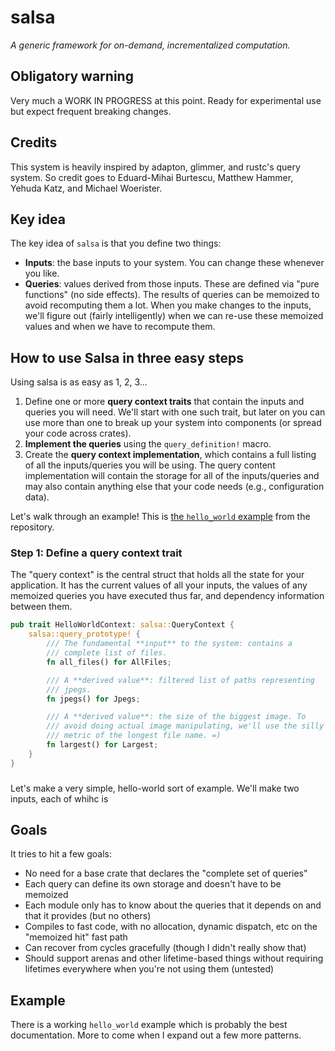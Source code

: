 # salsa

*A generic framework for on-demand, incrementalized computation.*

## Obligatory warning

Very much a WORK IN PROGRESS at this point. Ready for experimental use
but expect frequent breaking changes.

## Credits

This system is heavily inspired by adapton, glimmer, and rustc's query
system. So credit goes to Eduard-Mihai Burtescu, Matthew Hammer,
Yehuda Katz, and Michael Woerister.

## Key idea

The key idea of `salsa` is that you define two things:

- **Inputs**: the base inputs to your system. You can change these
  whenever you like.
- **Queries**: values derived from those inputs. These are defined via
  "pure functions" (no side effects). The results of queries can be
  memoized to avoid recomputing them a lot. When you make changes to
  the inputs, we'll figure out (fairly intelligently) when we can
  re-use these memoized values and when we have to recompute them.

## How to use Salsa in three easy steps

Using salsa is as easy as 1, 2, 3...

1. Define one or more **query context traits** that contain the inputs
   and queries you will need. We'll start with one such trait, but
   later on you can use more than one to break up your system into
   components (or spread your code across crates).
2. **Implement the queries** using the `query_definition!` macro.
3. Create the **query context implementation**, which contains a full
   listing of all the inputs/queries you will be using. The query
   content implementation will contain the storage for all of the
   inputs/queries and may also contain anything else that your code
   needs (e.g., configuration data).
  
Let's walk through an example! This is [the `hello_world`
example](examples/hello_world) from the repository.

### Step 1: Define a query context trait

The "query context" is the central struct that holds all the state for
your application. It has the current values of all your inputs, the
values of any memoized queries you have executed thus far, and
dependency information between them.

```rust
pub trait HelloWorldContext: salsa::QueryContext {
    salsa::query_prototype! {
        /// The fundamental **input** to the system: contains a
        /// complete list of files.
        fn all_files() for AllFiles;

        /// A **derived value**: filtered list of paths representing
        /// jpegs.
        fn jpegs() for Jpegs;

        /// A **derived value**: the size of the biggest image. To
        /// avoid doing actual image manipulating, we'll use the silly
        /// metric of the longest file name. =)
        fn largest() for Largest;
    }
}
```

### 

Let's make a very simple, hello-world sort of example. We'll make two inputs,
each of whihc is 


## Goals

It tries to hit a few goals:

- No need for a base crate that declares the "complete set of queries"
- Each query can define its own storage and doesn't have to be memoized
- Each module only has to know about the queries that it depends on
  and that it provides (but no others)
- Compiles to fast code, with no allocation, dynamic dispatch, etc on
  the "memoized hit" fast path
- Can recover from cycles gracefully (though I didn't really show
  that)
- Should support arenas and other lifetime-based things without requiring
  lifetimes everywhere when you're not using them (untested)

## Example

There is a working `hello_world` example which is probably the best documentation.
More to come when I expand out a few more patterns.
